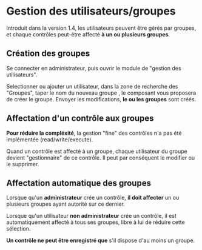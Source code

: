 # Gestion des utilisateurs/groupes

Introduit dans la version 1.4, les utilisateurs peuvent être gérés par groupes, et chaque contrôles peut-être affecté **à un ou plusieurs groupes**.

## Création des groupes

Se connecter en administrateur, puis ouvrir le module de "gestion des utilisateurs".

Selectionner ou ajouter un utilisateur, dans la zone de recherche des "Groupes", taper le nom du nouveau groupe , le composant vous proposera de créer le groupe.
Envoyer les modifications, **le ou les groupes** sont créés.

## Affectation d'un contrôle aux groupes

**Pour réduire la compléxité**, la gestion "fine" des contrôles n'a pas été implémentée (read/write/execute).

Quand un contrôle est affecté à un groupe, chaque utilisateur du groupe devient "gestionnaire" de ce contrôle. Il peut par conséquent le modifier ou le supprimer.

## Affectation automatique des groupes

Lorsque qu'un **administrateur** crée un contrôle, **il doit affecter** un ou plusieurs groupes ayant autorité sur ce dernier.

Lorsque qu'un utilisateur **non administrateur** crée un contrôle, il est automatiquement affecté à tous ses groupes, libre à lui de réduire cette sélection.

**Un contrôle ne peut être enregistré que** s'il dispose d'au moins un groupe.
